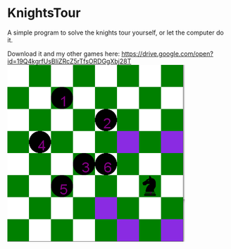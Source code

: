 # KnightsTour
A simple program to solve the knights tour yourself, or let the computer do it.

Download it and my other games here: https://drive.google.com/open?id=19Q4kgrfUsBIiZRcZ5rTfsORDGgXbj28T
![alt text](https://github.com/Goldenlion5648/KnightsTour/blob/master/knightsTour.png)


